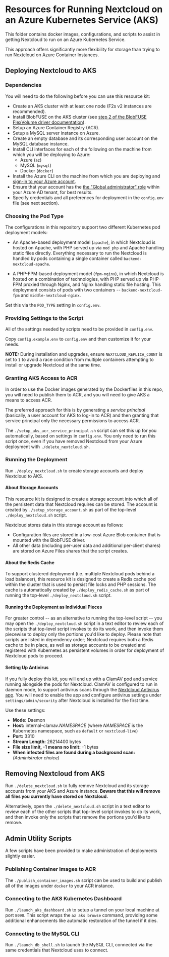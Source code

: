 # Resources for Running Nextcloud on an Azure Kubernetes Service (AKS)
This folder contains docker images, configurations, and scripts to assist in 
getting Nextcloud to run  on an Azure Kubernetes Service.

This approach offers significantly more flexibility for storage than trying to
run Nextcloud on Azure Container Instances.

## Deploying Nextcloud to AKS
### Dependencies
You will need to do the following before you can use this resource kit:
- Create an AKS cluster with at least one node 
  (F2s v2 instances are recommended).
- Install BlobFUSE on the AKS cluster (see [step 2 of the BlobFUSE
  FlexVolume driver documentation](https://github.com/Azure/kubernetes-volume-drivers/tree/master/flexvolume/blobfuse)).
- Setup an Azure Container Registry (ACR).
- Setup a MySQL server instance on Azure.
- Create an empty database and its corresponding user account on the MySQL 
  database instance.
- Install CLI interfaces for each of the following on the machine from which 
  you will be deploying to Azure:
    - Azure (`az`)
    - MySQL (`mysql`)
    - Docker (`docker`)
- Install the Azure CLI on the machine from which you are deploying and
  [sign-in to your Azure account](https://docs.microsoft.com/en-us/cli/azure/authenticate-azure-cli).
- Ensure that your account has the
  [the "Global administrator" role](https://docs.microsoft.com/en-us/azure/active-directory/users-groups-roles/directory-assign-admin-roles) 
  within your Azure AD tenant, for best results.
- Specify credentials and all preferences for deployment in the `config.env`
  file (see next section).

### Choosing the Pod Type
The configurations in this repository support two different Kubernetes pod 
deployment models:
 - An Apache-based deployment model (`apache`), in which Nextcloud is hosted on 
   Apache, with PHP served up via `mod_php` and Apache handling static files 
   directly. Everything necessary to run the Nextcloud is handled by pods 
   containing a single container called `backend-nextcloud-apache`.

 - A PHP-FPM-based deployment model (`fpm-nginx`), in which Nextcloud is hosted 
   on a combination of technologies, with PHP served up via PHP-FPM proxied 
   through Nginx, and Nginx handling static file hosting. This deployment 
   consists of pods with two containers -- `backend-nextcloud-fpm` and 
   `middle-nextcloud-nginx`.

Set this via the `POD_TYPE` setting in `config.env`.

### Providing Settings to the Script
All of the settings needed by scripts need to be provided in `config.env`.

Copy `config.example.env` to `config.env` and then customize it for your needs.

**NOTE:** During installation and upgrades, ensure `NEXTCLOUD_REPLICA_COUNT` is 
set to `1` to avoid a race condition from multiple containers attempting to 
install or upgrade Nextcloud at the same time.

### Granting AKS Access to ACR
In order to use the Docker images generated by the Dockerfiles in this repo, you
will need to publish them to ACR, and you will need to give AKS a means to 
access ACR.

The preferred approach for this is by generating a _service principal_ 
(basically, a user account for AKS to log-in to ACR) and then granting that
service principal only the necessary permissions to access ACR.

The `./setup_aks_acr_service_principal.sh` script can set this up for you
automatically, based on settings in `config.env`. You only need to run this 
script once, even if you have removed Nextcloud from your Azure deployment with 
`./delete_nextcloud.sh`.

### Running the Deployment
Run `./deploy_nextcloud.sh` to create storage accounts and deploy Nextcloud to 
AKS.

#### About Storage Accounts
This resource kit is designed to create a storage account into which all of the
persistent data that Nextcloud requires can be stored. The account is created by 
`./setup_storage_account.sh` as part of the top-level `./deploy_nextcloud.sh` 
script.

Nextcloud stores data in this storage account as follows:
- Configuration files are stored in a low-cost Azure Blob container that is
  mounted with the BlobFUSE driver.
- All other data (including per-user data and additional per-client shares) are 
  stored on Azure Files shares that the script creates.

#### About the Redis Cache
To support clustered deployment (i.e. multiple Nextcloud pods behind a load
balancer), this resource kit is designed to create a Redis cache pod within
the cluster that is used to persist file locks and PHP sessions. The cache is 
automatically created by `./deploy_redis_cache.sh` as part of running the 
top-level `./deploy_nextcloud.sh` script.

#### Running the Deployment as Individual Pieces
For greater control -- as an alternative to running the top-level script -- you 
may open the `./deploy_nextcloud.sh` script in a text editor to review each of 
the scripts that top-level script invokes to do its work, and then invoke them 
piecewise to deploy only the portions you'd like to deploy. Please note that 
scripts are listed in dependency order; Nextcloud requires both a Redis cache 
to be in place, as well as storage accounts to be created and registered with 
Kubernetes as persistent volumes in order for deployment of Nextcloud pods to 
proceed.

#### Setting Up Antivirus
If you fully deploy this kit, you will end up with a ClamAV pod and service 
running alongside the pods for Nextcloud. ClamAV is configured to run in daemon 
mode, to support antivirus scans through the 
[Nextcloud Antivirus app](https://docs.nextcloud.com/server/15/admin_manual/configuration_server/antivirus_configuration.html). 
You will need to enable the app and configure antivirus settings under 
`settings/admin/security` after Nextcloud is installed for the first time.

Use these settings:
- **Mode:** 
  Daemon
- **Host:** 
  internal-clamav._NAMESPACE_ (where _NAMESPACE_ is the Kubernetes namespace, 
  such as `default` or `nextcloud-live`)
- **Port:** 
  3310
- **Stream Length:** 
  26214400 bytes
- **File size limit, -1 means no limit:** 
  -1 bytes
- **When infected files are found during a background scan:** 
  _(Administrator choice)_

## Removing Nextcloud from AKS
Run `./delete_nextcloud.sh` to fully remove Nextcloud and its storage accounts
from your AKS and Azure instance. **Beware that this will remove all files you 
currently have stored on Nextcloud.**

Alternatively, open the `./delete_nextcloud.sh` script in a text editor to 
review each of the other scripts that top-level script invokes to do its work, 
and then invoke only the scripts that remove the portions you'd like to remove.

## Admin Utility Scripts
A few scripts have been provided to make administration of deployments slightly
easier.

### Publishing Container Images to ACR
The `./publish_container_images.sh` script can be used to build and publish all 
of the images under `docker` to your ACR instance.

### Connecting to the AKS Kubernetes Dashboard
Run `./launch_aks_dashboard.sh` to setup a tunnel on your local machine at port
`8090`. This script wraps the `az aks browse` command, providing some additional
enhancements like automatic restoration of the tunnel if it dies.

### Connecting to the MySQL CLI
Run `./launch_db_shell.sh` to launch the MySQL CLI, connected via the same 
credentials that Nextcloud uses to connect.
